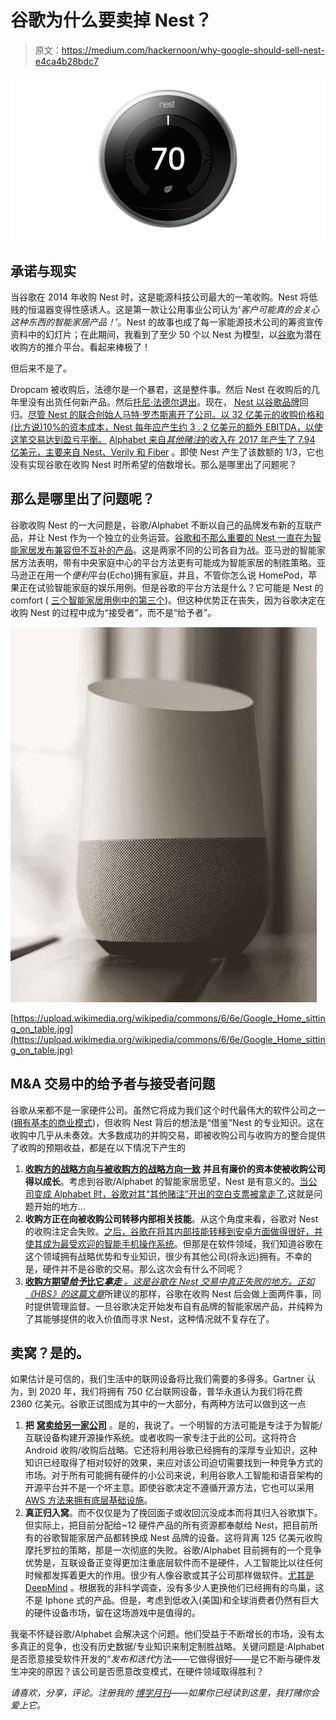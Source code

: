 # 谷歌为什么要卖掉 Nest？

> 原文：<https://medium.com/hackernoon/why-google-should-sell-nest-e4ca4b28bdc7>

![](img/8fd08e77fd1d396e7d55e317b6b2d11f.png)

## 承诺与现实

当谷歌在 2014 年收购 Nest 时，这是能源科技公司最大的一笔收购。Nest 将低贱的恒温器变得性感诱人。这是第一款让公用事业公司认为'*客户可能真的会关心这种东西的智能家居产品！*’。Nest 的故事也成了每一家能源技术公司的筹资宣传资料中的幻灯片；在此期间，我看到了至少 50 个以 Nest 为模型，以[谷歌](https://hackernoon.com/tagged/google)为潜在收购方的推介平台。看起来棒极了！

但后来不是了。

Dropcam 被收购后，法德尔是一个暴君，这是整件事。然后 Nest 在收购后的几年里没有出货任何新产品。然后[托尼·法德尔退出](https://www.nytimes.com/2016/06/04/technology/tony-fadell-nest-google-alphabet.html)。现在， [Nest 以谷歌品牌](https://qz.com/1201600/nest-is-leaving-alphabets-other-bets-and-being-folded-back-into-google-goog/)回归。[尽管 Nest 的联合创始人马特·罗杰斯离开了公司。以 32 亿美元的收购价格和(比方说)10%的资本成本，Nest 每年应产生约 3 . 2 亿美元的额外 EBITDA，以使这笔交易达到盈亏平衡。](https://www.theverge.com/2018/2/8/16993058/nest-matt-rogers-co-founder-leaving-google-smart-home-chief-product-officer) [Alphabet 来自*其他赌注*的收入在 2017 年产生了 7.94 亿美元，主要来自 Nest、Verily 和 Fiber](https://www.forbes.com/sites/greatspeculations/2017/11/27/how-have-alphabets-other-bets-fared-in-2017/#37de7491661b) 。即使 Nest 产生了该数额的 1/3，它也没有实现谷歌在收购 Nest 时所希望的倍数增长。那么是哪里出了问题呢？

## 那么是哪里出了问题呢？

谷歌收购 Nest 的一大问题是，谷歌/Alphabet 不断以自己的品牌发布新的互联产品，并让 Nest 作为一个独立的业务运营。[谷歌和不那么重要的 Nest 一直在为智能家居发布兼容但不互补的产品](https://store.google.com/)。这是两家不同的公司各自为战。亚马逊的智能家居方法表明，带有中央家庭中心的平台方法更有可能成为智能家居的制胜策略。亚马逊正在用一个*便利*平台(Echo)拥有家庭，并且，不管你怎么说 HomePod，苹果正在试验智能家庭的娱乐用例。但是谷歌的平台方法是什么？它可能是 Nest 的 comfort ( [三个智能家居用例中的第三个](https://www.linkedin.com/pulse/unbundling-home-brought-you-amazon-tesla-andapple-seyi-fabode/))。但这种优势正在丧失，因为谷歌决定在收购 Nest 的过程中成为“接受者”，而不是“给予者”。

![](img/038b89b3a45fde637d98f1dccdb873ea.png)

[https://upload.wikimedia.org/wikipedia/commons/6/6e/Google_Home_sitting_on_table.jpg](https://upload.wikimedia.org/wikipedia/commons/6/6e/Google_Home_sitting_on_table.jpg)

## M&A 交易中的给予者与接受者问题

谷歌从来都不是一家硬件公司。虽然它将成为我们这个时代最伟大的软件公司之一([拥有基本的商业模式](https://www.linkedin.com/pulse/technology-attention-merchants-snapipo-seyi-fabode/))，但收购 Nest 背后的想法是“借鉴”Nest 的专业知识。这在收购中几乎从未奏效。大多数成功的并购交易，即被收购公司与收购方的整合提供了收购的预期收益，都是在以下情况下产生的

1.  [**收购方的战略方向与被收购方的战略方向一致**](/@seyi_fab/no-your-startup-wont-be-acquired-79a0f34df989) **并且有廉价的资本使被收购公司得以成长**。考虑到谷歌/Alphabet 的智能家居愿望，Nest 是有意义的。[当公司变成 Alphabet 时，谷歌对其“其他赌注”开出的空白支票被拿走了](https://www.wired.com/2016/04/googles-parent-company-losing-even-money-moonshots/),这就是问题开始的地方…
2.  **收购方正在向被收购公司转移内部相关技能**。从这个角度来看，谷歌对 Nest 的收购注定会失败。[之后，谷歌在将其内部技能转移到安卓方面做得很好，并使其成为最受欢迎的智能手机操作系统](https://www.statista.com/statistics/266136/global-market-share-held-by-smartphone-operating-systems/)。但那是在软件领域，我们知道谷歌在这个领域拥有战略优势和专业知识，很少有其他公司(将永远)拥有。不幸的是，硬件并不是谷歌的交易。那么这次会有什么不同呢？
3.  [**收购方期望*给予*比它*拿走*** *。这是谷歌在 Nest 交易中真正失败的地方。正如《HBS》的这篇文章*](https://hbr.org/2016/06/ma-the-one-thing-you-need-to-get-right)所建议的那样，谷歌在收购 Nest 后会做上面两件事，同时提供管理监督。一旦谷歌决定开始发布自有品牌的智能家居产品，并纯粹为了其能够提供的收入价值而寻求 Nest，这种情况就不复存在了。

## 卖窝？是的。

如果估计是可信的，我们生活中的联网设备将比我们需要的多得多。Gartner 认为，到 2020 年，我们将拥有 750 亿台联网设备，普华永道认为我们将花费 2360 亿美元。谷歌正试图成为其中的一大部分，有两种方法可以做到这一点

1.  **把** [**窝卖给另一家公司**](https://www.linkedin.com/pulse/why-tesla-needs-apple-upgrade-seyi-fabode/) 。是的，我说了。一个明智的方法可能是专注于为智能/互联设备构建开源操作系统。或者收购一家专注于此的公司。这将符合 Android 收购/收购后战略。它还将利用谷歌已经拥有的深厚专业知识，这种知识已经取得了相对较好的效果，来应对该公司迫切需要找到一种竞争方式的市场。对于所有可能拥有硬件的小公司来说，利用谷歌人工智能和语音架构的开源平台并不是一个坏主意。即使谷歌决定不遵循开源方法，它也可以采用 [AWS 方法来拥有底层基础设施](https://hackernoon.com/why-companies-like-lyft-uber-postmates-instacart-etc-will-never-be-profitable-ecdfde647175)。
2.  **真正归入窝**。而不仅仅是为了挽回面子或收回沉没成本而将其归入谷歌旗下。但实际上，把目前分配给~12 硬件产品的所有资源都奉献给 Nest，把目前所有的谷歌智能家居产品都转换成 Nest 品牌的设备。这将背离 125 亿美元收购摩托罗拉的策略，那是一次彻底的失败。谷歌/Alphabet 目前拥有的一个竞争优势是，互联设备正变得更加注重底层软件而不是硬件，人工智能比以往任何时候都发挥着更大的作用。很少有人像谷歌或其子公司那样做软件。[尤其是 DeepMind](https://www.linkedin.com/pulse/artificial-intelligence-human-our-future-seyi-fabode/) 。根据我的非科学调查，没有多少人更换他们已经拥有的鸟巢，这不是 Iphone 式的产品。但是，考虑到低收入(美国)和全球消费者仍然有巨大的硬件设备市场，留在这场游戏中是值得的。

我毫不怀疑谷歌/Alphabet 会解决这个问题。他们受益于不断增长的市场，没有太多真正的竞争，也没有历史数据/专业知识来制定制胜战略。关键问题是:Alphabet 是否愿意接受软件开发的“*发布和迭代*方法——它做得很好——是它不断与硬件发生冲突的原因？该公司是否愿意改变模式，在硬件领域取得胜利？

*请喜欢，分享，评论。注册我的* [*博学月刊*](https://www.getrevue.co/profile/seyifabo?utm_campaign=Issue&utm_content=forwarded&utm_medium=email&utm_source=Seyi+Fabode)*——如果你已经读到这里，我打赌你会爱上它。*